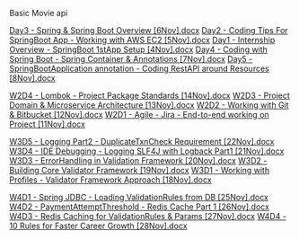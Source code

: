 Basic Movie api 

[Day3 - Spring & Spring Boot Overview [6Nov].docx](https://github.com/user-attachments/files/17954739/Day3.-.Spring.Spring.Boot.Overview.6Nov.docx)
[Day2 - Coding Tips For SpringBoot App - Working with AWS EC2 [5Nov].docx](https://github.com/user-attachments/files/17954738/Day2.-.Coding.Tips.For.SpringBoot.App.-.Working.with.AWS.EC2.5Nov.docx)
[Day1 - Internship Overview - SpringBoot 1stApp Setup [4Nov].docx](https://github.com/user-attachments/files/17954737/Day1.-.Internship.Overview.-.SpringBoot.1stApp.Setup.4Nov.docx)
[Day4 - Coding with Spring Boot - Spring Container & Annotations [7Nov].docx](https://github.com/user-attachments/files/17954720/Day4.-.Coding.with.Spring.Boot.-.Spring.Container.Annotations.7Nov.docx)
[Day5 - SpringBootApplication annotation - Coding RestAPI around Resources [8Nov].docx](https://github.com/user-attachments/files/17954721/Day5.-.SpringBootApplication.annotation.-.Coding.RestAPI.around.Resources.8Nov.docx)

[W2D4 - Lombok - Project Package Standards [14Nov].docx](https://github.com/user-attachments/files/17954725/W2D4.-.Lombok.-.Project.Package.Standards.14Nov.docx)
[W2D3 - Project Domain & Microservice Architecture [13Nov].docx](https://github.com/user-attachments/files/17954724/W2D3.-.Project.Domain.Microservice.Architecture.13Nov.docx)
[W2D2 - Working with Git & Bitbucket [12Nov].docx](https://github.com/user-attachments/files/17954723/W2D2.-.Working.with.Git.Bitbucket.12Nov.docx)
[W2D1 - Agile - Jira - End-to-end working on Project [11Nov].docx](https://github.com/user-attachments/files/17954722/W2D1.-.Agile.-.Jira.-.End-to-end.working.on.Project.11Nov.docx)

[W3D5 - Logging Part2 - DuplicateTxnCheck Requirement [22Nov].docx](https://github.com/user-attachments/files/17954730/W3D5.-.Logging.Part2.-.DuplicateTxnCheck.Requirement.22Nov.docx)
[W3D4 - IDE Debugging - Logging SLF4J with Logback Part1 [21Nov].docx](https://github.com/user-attachments/files/17954729/W3D4.-.IDE.Debugging.-.Logging.SLF4J.with.Logback.Part1.21Nov.docx)
[W3D3 - ErrorHandling in Validation Framework [20Nov].docx](https://github.com/user-attachments/files/17954728/W3D3.-.ErrorHandling.in.Validation.Framework.20Nov.docx)
[W3D2 - Building Core Validator Framework [19Nov].docx](https://github.com/user-attachments/files/17954727/W3D2.-.Building.Core.Validator.Framework.19Nov.docx)
[W3D1 - Working with Profiles - Validator Framework Approach [18Nov].docx](https://github.com/user-attachments/files/17954726/W3D1.-.Working.with.Profiles.-.Validator.Framework.Approach.18Nov.docx)

[W4D1 - Spring JDBC - Loading ValidationRules from DB [25Nov].docx](https://github.com/user-attachments/files/17954731/W4D1.-.Spring.JDBC.-.Loading.ValidationRules.from.DB.25Nov.docx)
[W4D2 - PaymentAttemptThreshold - Redis Cache Part 1 [26Nov].docx](https://github.com/user-attachments/files/17954732/W4D2.-.PaymentAttemptThreshold.-.Redis.Cache.Part.1.26Nov.docx)
[W4D3 - Redis Caching for ValidationRules & Params [27Nov].docx](https://github.com/user-attachments/files/17954733/W4D3.-.Redis.Caching.for.ValidationRules.Params.27Nov.docx)
[W4D4 - 10 Rules for Faster Career Growth [28Nov].docx](https://github.com/user-attachments/files/17954734/W4D4.-.10.Rules.for.Faster.Career.Growth.28Nov.docx)





